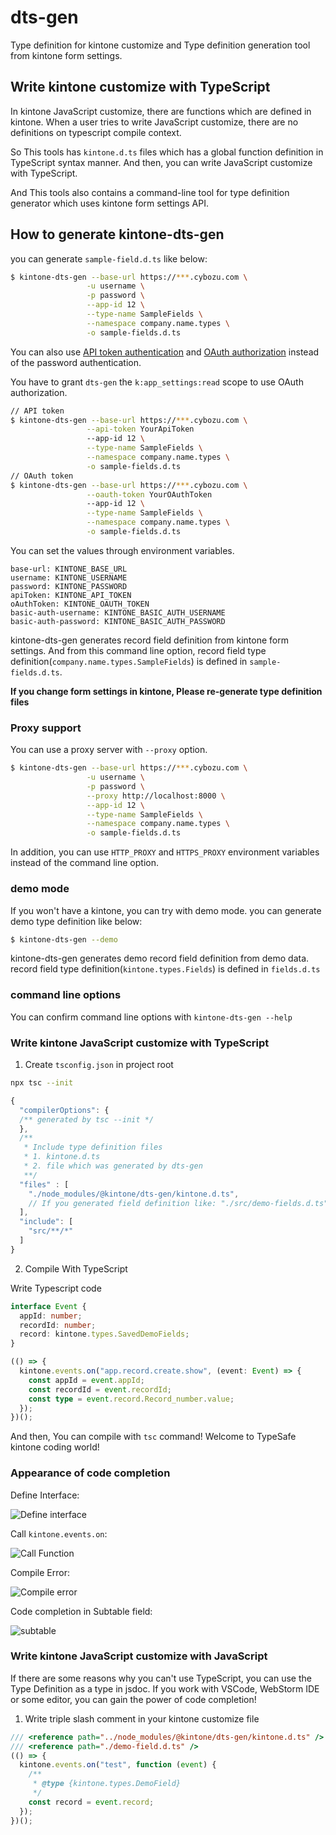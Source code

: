# dts-gen

Type definition for kintone customize and
Type definition generation tool from kintone form settings.

## Write kintone customize with TypeScript

In kintone JavaScript customize, there are functions which are defined in kintone.
When a user tries to write JavaScript customize, there are no definitions on typescript compile context.

So This tools has `kintone.d.ts` files which has a global function definition in TypeScript syntax manner. And then, you can write JavaScript customize with TypeScript.

And This tools also contains a command-line tool for type definition generator which
uses kintone form settings API.

## How to generate kintone-dts-gen

you can generate `sample-field.d.ts` like below:

```bash
$ kintone-dts-gen --base-url https://***.cybozu.com \
                 -u username \
                 -p password \
                 --app-id 12 \
                 --type-name SampleFields \
                 --namespace company.name.types \
                 -o sample-fields.d.ts
```

You can also use [API token authentication](https://kintone.dev/en/docs/common/authentication/#api-token-authentication) and [OAuth authorization](https://kintone.dev/en/docs/common/authentication/how-to-add-oauth-clients/) instead of the password authentication.

You have to grant `dts-gen` the `k:app_settings:read` scope to use OAuth authorization.

```bash
// API token
$ kintone-dts-gen --base-url https://***.cybozu.com \
                 --api-token YourApiToken
                 --app-id 12 \
                 --type-name SampleFields \
                 --namespace company.name.types \
                 -o sample-fields.d.ts
// OAuth token
$ kintone-dts-gen --base-url https://***.cybozu.com \
                 --oauth-token YourOAuthToken
                 --app-id 12 \
                 --type-name SampleFields \
                 --namespace company.name.types \
                 -o sample-fields.d.ts
```

You can set the values through environment variables.

```
base-url: KINTONE_BASE_URL
username: KINTONE_USERNAME
password: KINTONE_PASSWORD
apiToken: KINTONE_API_TOKEN
oAuthToken: KINTONE_OAUTH_TOKEN
basic-auth-username: KINTONE_BASIC_AUTH_USERNAME
basic-auth-password: KINTONE_BASIC_AUTH_PASSWORD
```

kintone-dts-gen generates record field definition from kintone form settings.
And from this command line option, record field type definition(`company.name.types.SampleFields`)
is defined in `sample-fields.d.ts`.

**If you change form settings in kintone, Please re-generate type definition files**

### Proxy support

You can use a proxy server with `--proxy` option.

```bash
$ kintone-dts-gen --base-url https://***.cybozu.com \
                 -u username \
                 -p password \
                 --proxy http://localhost:8000 \
                 --app-id 12 \
                 --type-name SampleFields \
                 --namespace company.name.types \
                 -o sample-fields.d.ts
```

In addition, you can use `HTTP_PROXY` and `HTTPS_PROXY` environment variables instead of the command line option.

### demo mode

If you won't have a kintone, you can try with demo mode.
you can generate demo type definition like below:

```bash
$ kintone-dts-gen --demo
```

kintone-dts-gen generates demo record field definition from demo data.
record field type definition(`kintone.types.Fields`) is defined in `fields.d.ts`

### command line options

You can confirm command line options with `kintone-dts-gen --help`

### Write kintone JavaScript customize with TypeScript

1. Create `tsconfig.json` in project root

```bash
npx tsc --init
```

```javascript
{
  "compilerOptions": {
  /** generated by tsc --init */
  },
  /**
   * Include type definition files
   * 1. kintone.d.ts
   * 2. file which was generated by dts-gen
   **/
  "files" : [
    "./node_modules/@kintone/dts-gen/kintone.d.ts",
    // If you generated field definition like: "./src/demo-fields.d.ts"
  ],
  "include": [
    "src/**/*"
  ]
}
```

2. Compile With TypeScript

Write Typescript code

```typescript
interface Event {
  appId: number;
  recordId: number;
  record: kintone.types.SavedDemoFields;
}

(() => {
  kintone.events.on("app.record.create.show", (event: Event) => {
    const appId = event.appId;
    const recordId = event.recordId;
    const type = event.record.Record_number.value;
  });
})();
```

And then, You can compile with `tsc` command!
Welcome to TypeSafe kintone coding world!

### Appearance of code completion

Define Interface:

![Define interface](typescript-interface.gif)

Call `kintone.events.on`:

![Call Function](call-function.gif)

Compile Error:

![Compile error](compile-error.gif)

Code completion in Subtable field:

![subtable](subtable.gif)

### Write kintone JavaScript customize with JavaScript

If there are some reasons why you can't use TypeScript, you can use the Type Definition as a type in jsdoc.
If you work with VSCode, WebStorm IDE or some editor, you can gain the power of code completion!

1. Write triple slash comment in your kintone customize file

```javascript
/// <reference path="../node_modules/@kintone/dts-gen/kintone.d.ts" />
/// <reference path="./demo-field.d.ts" />
(() => {
  kintone.events.on("test", function (event) {
    /**
     * @type {kintone.types.DemoField}
     */
    const record = event.record;
  });
})();
```
